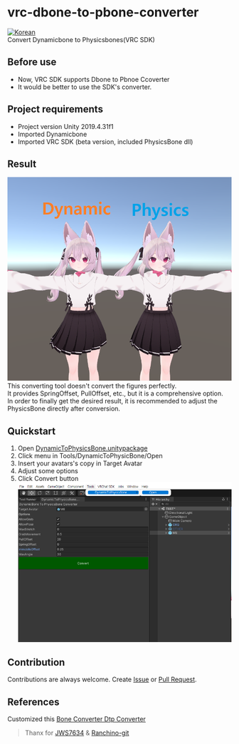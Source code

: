 # vrc-dbone-to-pbone-converter
[![Korean](https://img.shields.io/badge/Language-Korean-blue.svg)](README_KR.md)  
Convert Dynamicbone to Physicsbones(VRC SDK)   

## Before use
- Now, VRC SDK supports Dbone to Pbnoe Ccoverter
- It would be better to use the SDK's converter.

## Project requirements
- Project version Unity 2019.4.31f1
- Imported Dynamicbone
- Imported VRC SDK (beta version, included PhysicsBone dll) 

## Result
![cap01](ReadmeAssets/01.png)  
This converting tool doesn't convert the figures perfectly.  
It provides SpringOffset, PullOffset, etc., but it is a comprehensive option.  
In order to finally get the desired result, it is recommended to adjust the PhysicsBone directly after conversion.  

## Quickstart
1. Open [DynamicToPhysicsBone.unitypackage](https://github.com/mousedoc/vrc-dbone-to-pbone-converter/releases)
1. Click menu in Tools/DynamicToPhysicBone/Open
1. Insert your avatars's copy in Target Avatar  
1. Adjust some options  
1. Click Convert button  
![cap01](ReadmeAssets/00.png)


## Contribution
Contributions are always welcome.
Create [Issue](https://github.com/mousedoc/vrc-dbone-to-pbone-converter/issues) or [Pull Request](https://github.com/mousedoc/vrc-dbone-to-pbone-converter/pulls).


## References
Customized this [Bone Converter Dtp Converter](https://ranchino.booth.pm/items/3701802)
> Thanx for [JWS7634](https://github.com/JWS7634) & [Ranchino-git](https://github.com/Ranchino-git)
